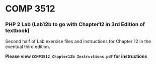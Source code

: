 # COMP 3512
### PHP 2 Lab (Lab12b to go with Chapter12 in 3rd Edition of textbook)
Second half of Lab exercise files and instructions for Chapter 12 in the eventual third edition. 

**Please view `COMP3512 Chapter12b Instructions.pdf` for instructions**